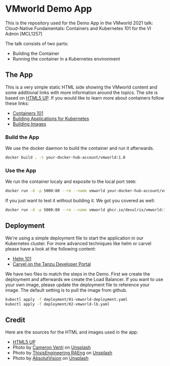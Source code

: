 # VMworld Demo App

This is the repository used for the Demo App in the VMworld 2021 talk: Cloud-Native Fundamentals: Containers and Kubernetes 101 for the VI Admin [MCL1257]

The talk consists of two parts:

* Building the Container
* Running the container in a Kubernetes environment

## The App

This is a very simple static HTML side showing the VMworld content and some additional links with more information around the topics. The site is based on [HTML5 UP](https://html5up.net/). If you would like to learn more about containers follow these links:

* [Containers 101](https://kube.academy/courses/containers-101)
* [Building Applications for Kubernetes](https://kube.academy/courses/building-applications-for-kubernetes)
* [Building Images](https://kube.academy/courses/building-images)

### Build the App

We use the docker daemon to build the container and run it afterwards.

```bash
docker build . -t your-docker-hub-account/vmworld:1.0
```

### Use the App

We run the container localy and exposite to the local port ```5000```:

```bash
docker run -d -p 5000:80 --rm --name vmworld your-docker-hub-account/vmworld:1.0
```

If you just want to test it without building it. We got you covered as well: 

```bash
docker run -d -p 5000:80 --rm --name vmworld ghcr.io/devulrix/vmworld:1.0
```

## Deployment

We're using a simple deployment file to start the application in our Kubernetes cluster. For more advanced techniques like helm or carvel please have a look at the following content:

* [Helm 101](https://kube.academy/courses/helm-101)
* [Carvel on the Tanzu Developer Portal](https://tanzu.vmware.com/developer/guides/kubernetes/carvel/)

We have two files to match the steps in the Demo. First we create the deployment and afterwards we create the Load Balancer. If you want to use your own image, please update the deployment file to reference your image. The default setting is to pull the image from github.

```bash
kubectl apply -f deployment/01-vmworld-deployment.yaml
kubectl apply -f deployment/02-vmworld-lb.yaml
```

## Credit

Here are the sources for the HTML and images used in the app: 

* [HTML5 UP](https://html5up.net/)
* Photo by [Cameron Venti](https://unsplash.com/@ventiviews?utm_source=unsplash&utm_medium=referral&utm_content=creditCopyText) on [Unsplash](https://unsplash.com/s/photos/container?utm_source=unsplash&utm_medium=referral&utm_content=creditCopyText)
* Photo by [ThisisEngineering RAEng](https://unsplash.com/@thisisengineering?utm_source=unsplash&utm_medium=referral&utm_content=creditCopyText) on [Unsplash](https://unsplash.com/s/photos/code-female?utm_source=unsplash&utm_medium=referral&utm_content=creditCopyText)
* Photo by [AbsolutVision](https://unsplash.com/@freegraphictoday?utm_source=unsplash&utm_medium=referral&utm_content=creditCopyText) on [Unsplash](https://unsplash.com/s/photos/post-it?utm_source=unsplash&utm_medium=referral&utm_content=creditCopyText)